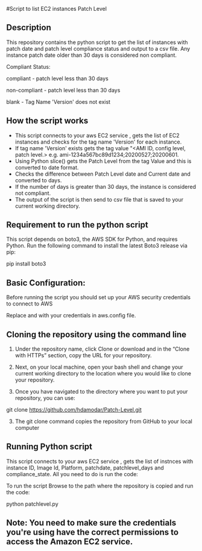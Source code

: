 #Script to list EC2 instances Patch Level

## Description

This repository contains the python script to get the list of instances with patch date and patch level compliance status and output to a csv file. Any instance patch date older than 30 days is considered non compliant.

Compliant Status:

compliant - patch level less than 30 days

non-compliant - patch level less than 30 days

blank - Tag Name 'Version' does not exist

## How the script works

- This script connects to your aws EC2 service , gets the list of EC2 instances and checks for the tag name 'Version' for each instance.
- If tag name 'Version' exists gets the tag value "<AMI ID, config level, patch level.> e.g.
  ami-1234a567bc89d1234;20200527;20200601.
- Using Python slice() gets the Patch Level from the tag Value  and this is converted to date format.
- Checks the difference between  Patch Level date and Current date and converted to days.
- If the number of days is greater than 30 days, the instance is considered not compliant.
- The output of the script is then send to csv file that is saved to your current working directory.

## Requirement to run the python script

This script depends on boto3, the AWS SDK for Python, and requires Python.
Run the following command  to install the latest Boto3 release via pip:

pip install boto3

## Basic Configuration:

Before running the script you should set up your AWS security credentials to connect to AWS

Replace <Your Access Key ID> and <Your Secret Access Key> with your credentials in aws.config file.

## Cloning the repository using the command line

1. Under the repository name, click Clone or download and in the “Clone with HTTPs” section, copy the URL for your repository.

2. Next, on your local machine, open your bash shell and change your current working directory to the location where you would like to clone your repository.

4. Once you have navigated to the directory where you want to put your repository, you can use:

git clone https://github.com/hdamodar/Patch-Level.git

3. The git clone command copies the repository from GitHub to your local computer

## Running Python script

This script connects to your aws EC2 service , gets the list of instnces with instance ID, Image Id, Platform, patchdate, patchlevel_days and compliance_state. All you need to do is run the code:

To run the script Browse to the path where the repository is copied and run the code:

python patchlevel.py

## Note: You need to make sure the credentials you're using have the correct permissions to access the Amazon EC2 service.
